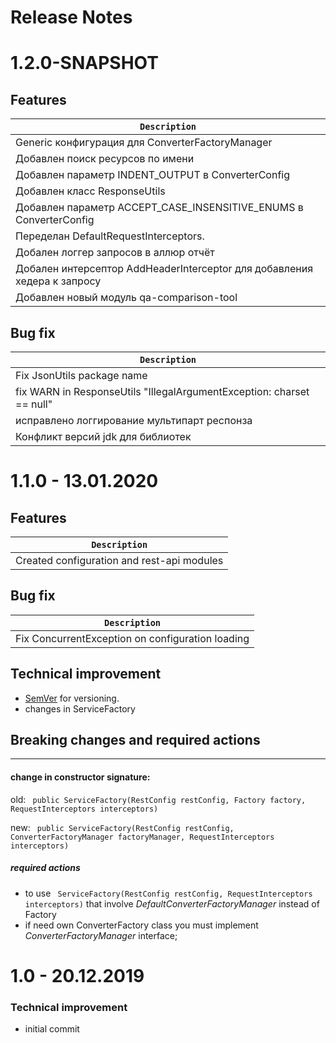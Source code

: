 # Release Notes
# 1.2.0-SNAPSHOT
## Features
|                               `Description`                               |
| ------------------------------------------------------------------------- |
| Generic конфигурация для ConverterFactoryManager                          |
| Добавлен поиск ресурсов по имени                                          |
| Добавлен параметр INDENT_OUTPUT в ConverterConfig                         |
| Добавлен класс ResponseUtils                                              |
| Добавлен параметр ACCEPT_CASE_INSENSITIVE_ENUMS в ConverterConfig         |
| Переделан DefaultRequestInterceptors.                                     |
| Добален логгер запросов в аллюр отчёт                                     |
| Добален интерсептор AddHeaderInterceptor для добавления хедера к запросу  |
| Добавлен новый модуль qa-comparison-tool                                  |

## Bug fix
|                               `Description`                               |
| ------------------------------------------------------------------------- |
| Fix JsonUtils package name                                                |
| fix WARN in ResponseUtils "IllegalArgumentException: charset == null"     |
| исправлено логгирование мультипарт респонза                               |
| Конфликт версий jdk для библиотек                                         |

# 1.1.0 - 13.01.2020
## Features
|                               `Description`                               |
| ------------------------------------------------------------------------- |
| Created configuration and rest-api modules                                |

## Bug fix
|                               `Description`                               |
| ------------------------------------------------------------------------- |
| Fix ConcurrentException on configuration loading                          |

## Technical improvement
 - [SemVer](http://semver.org/) for versioning.
 - changes in ServiceFactory

## Breaking changes and required actions
___
#### change in constructor signature:
 old: ``` public ServiceFactory(RestConfig restConfig, Factory factory, RequestInterceptors interceptors)```
 
 new: ``` public ServiceFactory(RestConfig restConfig, ConverterFactoryManager factoryManager, RequestInterceptors interceptors)```
##### required actions
 - to use ``` ServiceFactory(RestConfig restConfig, RequestInterceptors interceptors)``` that involve *DefaultConverterFactoryManager* instead of Factory
 - if need own ConverterFactory class you must implement *ConverterFactoryManager* interface; 
  
# 1.0 - 20.12.2019
### Technical improvement
  - initial commit
